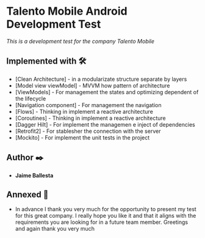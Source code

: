 # Talento Mobile Android Development Test

_This is a development test for the company Talento Mobile_


## Implemented with 🛠️

* [Clean Architecture] - in a modularizate structure separate by layers
* [Model view viewModel] - MVVM how pattern of architecture
* [ViewModels] - For management the states and optimizing dependent of the lifecycle
* [Navigation component] - For management the navigation
* [Flows] - Thinking in implement a reactive architecture
* [Coroutines] - Thinking in implement a reactive architecture
* [Dagger Hilt] - For implement the managemen e inject of dependencies
* [Retrofit2] - For stablesher the connection with the server
* [Mockito] - For implement the unit tests in the project



## Author ✒️

* **Jaime Ballesta** 


## Annexed 🎁

* In advance I thank you very much for the opportunity to present my test for this great company. I really hope you like it and that it aligns with the requirements you are looking for in a future team member. Greetings and again thank you very much

